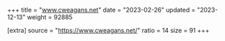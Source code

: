 +++
title = "www.cweagans.net"
date = "2023-02-26"
updated = "2023-12-13"
weight = 92885

[extra]
source = "https://www.cweagans.net/"
ratio = 14
size = 91
+++
